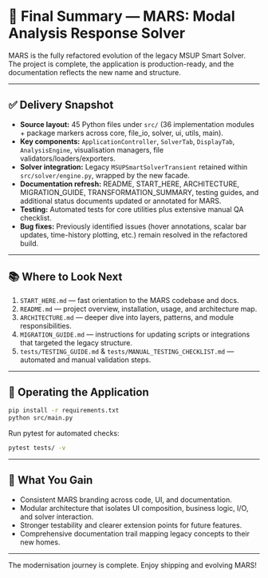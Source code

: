 # 🎉 Final Summary — MARS: Modal Analysis Response Solver

MARS is the fully refactored evolution of the legacy MSUP Smart Solver. The project is complete, the application is production-ready, and the documentation reflects the new name and structure.

---

## ✅ Delivery Snapshot

- **Source layout:** 45 Python files under `src/` (36 implementation modules + package markers across core, file_io, solver, ui, utils, main).
- **Key components:** `ApplicationController`, `SolverTab`, `DisplayTab`, `AnalysisEngine`, visualisation managers, file validators/loaders/exporters.
- **Solver integration:** Legacy `MSUPSmartSolverTransient` retained within `src/solver/engine.py`, wrapped by the new facade.
- **Documentation refresh:** README, START_HERE, ARCHITECTURE, MIGRATION_GUIDE, TRANSFORMATION_SUMMARY, testing guides, and additional status documents updated or annotated for MARS.
- **Testing:** Automated tests for core utilities plus extensive manual QA checklist.
- **Bug fixes:** Previously identified issues (hover annotations, scalar bar updates, time-history plotting, etc.) remain resolved in the refactored build.

---

## 📚 Where to Look Next

1. `START_HERE.md` — fast orientation to the MARS codebase and docs.
2. `README.md` — project overview, installation, usage, and architecture map.
3. `ARCHITECTURE.md` — deeper dive into layers, patterns, and module responsibilities.
4. `MIGRATION_GUIDE.md` — instructions for updating scripts or integrations that targeted the legacy structure.
5. `tests/TESTING_GUIDE.md` & `tests/MANUAL_TESTING_CHECKLIST.md` — automated and manual validation steps.

---

## 🚀 Operating the Application

```bash
pip install -r requirements.txt
python src/main.py
```

Run pytest for automated checks:

```bash
pytest tests/ -v
```

---

## 🎯 What You Gain

- Consistent MARS branding across code, UI, and documentation.
- Modular architecture that isolates UI composition, business logic, I/O, and solver interaction.
- Stronger testability and clearer extension points for future features.
- Comprehensive documentation trail mapping legacy concepts to their new homes.

---

The modernisation journey is complete. Enjoy shipping and evolving MARS!
